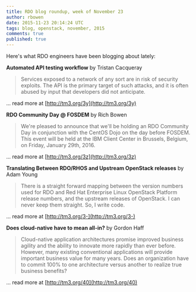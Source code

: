 ```yaml
---
title: RDO blog roundup, week of November 23
author: rbowen
date: 2015-11-23 20:14:24 UTC
tags: blog, openstack, november, 2015
comments: true
published: true
---
```


Here's what RDO engineers have been blogging about lately:

**Automated API testing workflow** by Tristan Cacqueray

> Services exposed to a network of any sort are in risk of security exploits. The API is the primary target of such attacks, and it is often abused by input that developers did not anticipate.

... read more at [http://tm3.org/3y](http://tm3.org/3y)

**RDO Community Day @ FOSDEM** by Rich Bowen

> We're pleased to announce that we'll be holding an RDO Community Day in conjunction with the CentOS Dojo on the day before FOSDEM. This event will be held at the IBM Client Center in Brussels, Belgium, on Friday, January 29th, 2016.

... read more at [http://tm3.org/3z](http://tm3.org/3z)


**Translating Between RDO/RHOS and Upstream OpenStack releases** by Adam Young

> There is a straight forward mapping between the version numbers used for RDO and Red Hat Enterprise Linux OpenStack Platform release numbers, and the upstream releases of OpenStack. I can never keep them straight. So, I write code.

... read more at [http://tm3.org/3-](http://tm3.org/3-)

**Does cloud-native have to mean all-in?** by Gordon Haff

> Cloud-native application architectures promise improved business agility and the ability to innovate more rapidly than ever before. However, many existing conventional applications will provide important business value for many years. Does an organization have to commit 100% to one architecture versus another to realize true business benefits?

... read more at [http://tm3.org/40](http://tm3.org/40)

